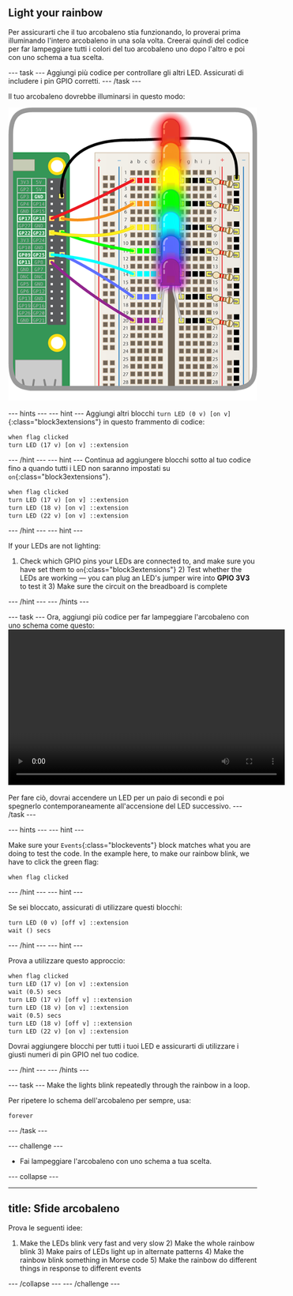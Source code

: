 ## Light your rainbow

Per assicurarti che il tuo arcobaleno stia funzionando, lo proverai prima illuminando l'intero arcobaleno in una sola volta. Creerai quindi del codice per far lampeggiare tutti i colori del tuo arcobaleno uno dopo l'altro e poi con uno schema a tua scelta.

\--- task \--- Aggiungi più codice per controllare gli altri LED. Assicurati di includere i pin GPIO corretti. \--- /task \---

Il tuo arcobaleno dovrebbe illuminarsi in questo modo:

![Rainbow Lit](images/rainbowlit.png)

\--- hints \--- \--- hint \--- Aggiungi altri blocchi `turn LED (0 v) [on v]`{:class="block3extensions"} in questo frammento di codice:

```blocks3
when flag clicked
turn LED (17 v) [on v] ::extension
```

\--- /hint \--- \--- hint \--- Continua ad aggiungere blocchi sotto al tuo codice fino a quando tutti i LED non saranno impostati su `on`{:class="block3extensions"}.

```blocks3
when flag clicked
turn LED (17 v) [on v] ::extension
turn LED (18 v) [on v] ::extension
turn LED (22 v) [on v] ::extension
```

\--- /hint \--- \--- hint \---

If your LEDs are not lighting:

1) Check which GPIO pins your LEDs are connected to, and make sure you have set them to `on`{:class="block3extensions"} 2) Test whether the LEDs are working — you can plug an LED's jumper wire into **GPIO 3V3** to test it 3) Make sure the circuit on the breadboard is complete

\--- /hint \--- \--- /hints \---

\--- task \--- Ora, aggiungi più codice per far lampeggiare l'arcobaleno con uno schema come questo:<video width="560" height="315" controls> <source src="resources/Scratch-GPIO-Pathways-5.mp4" type="video/mp4"> Il tuo browser non supporta il tag video, prova FireFox o Chrome. </video> 

Per fare ciò, dovrai accendere un LED per un paio di secondi e poi spegnerlo contemporaneamente all'accensione del LED successivo. \--- /task \---

\--- hints \--- \--- hint \---

Make sure your `Events`{:class="blockevents"} block matches what you are doing to test the code. In the example here, to make our rainbow blink, we have to click the green flag:

```blocks3
when flag clicked
```

\--- /hint \--- \--- hint \---

Se sei bloccato, assicurati di utilizzare questi blocchi:

```blocks3
turn LED (0 v) [off v] ::extension
wait () secs
```

\--- /hint \--- \--- hint \---

Prova a utilizzare questo approccio:

```blocks3
when flag clicked
turn LED (17 v) [on v] ::extension
wait (0.5) secs
turn LED (17 v) [off v] ::extension
turn LED (18 v) [on v] ::extension
wait (0.5) secs
turn LED (18 v) [off v] ::extension
turn LED (22 v) [on v] ::extension
```

Dovrai aggiungere blocchi per tutti i tuoi LED e assicurarti di utilizzare i giusti numeri di pin GPIO nel tuo codice.

\--- /hint \--- \--- /hints \---

\--- task \--- Make the lights blink repeatedly through the rainbow in a loop.

Per ripetere lo schema dell'arcobaleno per sempre, usa:

```blocks3
forever
```

\--- /task \---

\--- challenge \---

+ Fai lampeggiare l'arcobaleno con uno schema a tua scelta.

\--- collapse \---

* * *

## title: Sfide arcobaleno

Prova le seguenti idee:

1) Make the LEDs blink very fast and very slow 2) Make the whole rainbow blink 3) Make pairs of LEDs light up in alternate patterns 4) Make the rainbow blink something in Morse code 5) Make the rainbow do different things in response to different events

\--- /collapse \--- \--- /challenge \---